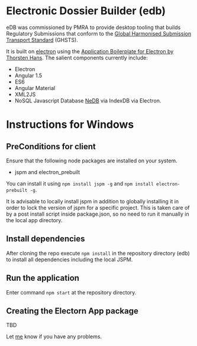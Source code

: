 # Electronic Dossier Builder (edb)
eDB was commissioned by PMRA to provide desktop tooling that builds Regulatory Submissions that conform to the [Global Harmonised Submission Transport Standard](http://www.oecd.org/chemicalsafety/submission-transport-standard/) (GHSTS).

It is built on [electron](https://github.com/atom/electron) using the [Application Boilerplate for Electron by Thorsten Hans](https://www.xplatform.rocks/2015/05/04/writing-an-electron-atom-shell-app-using-angular-and-es6/).  The salient components currently include:

 * Electron
 * Angular 1.5
 * ES6
 * Angular Material
 * XML2JS
 * NoSQL Javascript Database [NeDB](https://github.com/louischatriot/nedb) via IndexDB via Electron.


# Instructions for Windows

## PreConditions for client

Ensure that the following node packages are installed on your system.

 * jspm and electron_prebuilt

You can install it using `npm install jspm -g` and `npm install electron-prebuilt -g`.

It is advisable to locally install jspm in addition to globally installing it in order to lock the version of jspm for a specific project. This is taken care of by a post install script inside package.json, so no need to run it manually in the local app directory.

## Install dependencies

After cloning the repo execute `npm install` in the repository directory (edb) to install all dependencies including the local JSPM.

## Run the application

Enter command `npm start` at the repository directory.

## Creating the Electorn App package

TBD

Let [me](https://github.com/jhaydt) know if you have any problems.
